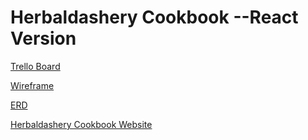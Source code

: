 # Herbaldashery Cookbook --React Version

[Trello Board](https://trello.com/b/JRagqZE3/p4-cookbook-react)

[Wireframe](https://xd.adobe.com/view/f04440a6-93ea-423a-4287-30b038dc92f4-8675/)

[ERD](https://www.lucidchart.com/documents/view/6a10d871-0f40-43a3-a41d-3ffa23fdc820/0_0)

[Herbaldashery Cookbook Website](https://herbaldashery-cookbook.herokuapp.com)
